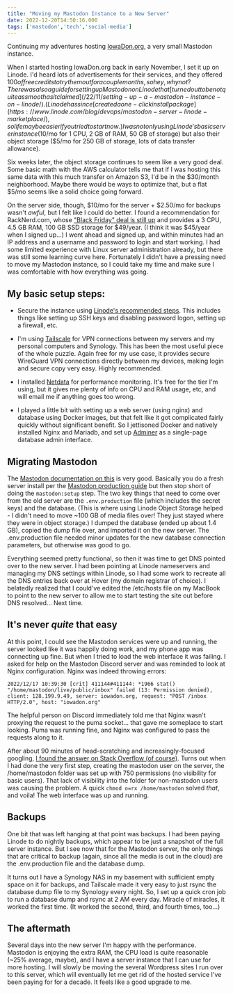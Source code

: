 ```yaml
---
title: "Moving my Mastodon Instance to a New Server"
date: 2022-12-20T14:50:16.000
tags: ['mastodon','tech','social-media']
---
```


Continuing my adventures hosting [IowaDon.org](https://iowadon.org), a very small Mastodon instance.

When I started hosting IowaDon.org back in early November, I set it up on Linode. I'd heard lots of advertisements for their services, and they offered $100 of free credits to try them out for a couple months, so hey, why not? There was also a guide for setting up Mastodon on Linode that [turned out to be not quite as smooth as it claimed](/22/11/setting-up-a-mastodon-instance-on-linode/). (Linode has since [created a one-click install package](https://www.linode.com/blog/devops/mastodon-server-linode-marketplace/), so life may be easier if you tried to start now.) I was not only using Linode's basic server instance ($10/mo for 1 CPU, 2 GB of RAM, 50 GB of storage) but also their object storage ($5/mo for 250 GB of storage, lots of data transfer allowance).

Six weeks later, the object storage continues to seem like a very good deal. Some basic math with the AWS calculator tells me that if I was hosting this same data with this much transfer on Amazon S3, I'd be in the $30/month neighborhood. Maybe there would be ways to optimize that, but a flat $5/mo seems like a solid choice going forward.

On the server side, though, $10/mo for the server + $2.50/mo for backups wasn't _awful_, but I felt like I could do better. I found a recommendation for RackNerd.com, whose ["Black Friday" deal is still up](https://www.racknerd.com/BlackFriday/) and provides a 3 CPU, 4.5 GB RAM, 100 GB SSD storage for $49/year. (I think it was $45/year when I signed up...) I went ahead and signed up, and within minutes had an IP address and a username and password to login and start working. I had some limited experience with Linux server administration already, but there was still some learning curve here. Fortunately I didn't have a pressing need to move my Mastodon instance, so I could take my time and make sure I was comfortable with how everything was going.

## My basic setup steps:

- Secure the instance using [Linode's recommended steps](https://www.linode.com/docs/guides/set-up-and-secure/). This includes things like setting up SSH keys and disabling password logon, setting up a firewall, etc.

- I'm using [Tailscale](https://tailscale.com/) for VPN connections between my servers and my personal computers and Synology. This has been the most useful piece of the whole puzzle. Again free for my use case, it provides secure WireGuard VPN connections directly between my devices, making login and secure copy very easy. Highly recommended.

- I installed [Netdata](https://www.netdata.cloud/) for performance monitoring. It's free for the tier I'm using, but it gives me plenty of info on CPU and RAM usage, etc, and will email me if anything goes too wrong.

- I played a little bit with setting up a web server (using nginx) and database using Docker images, but that felt like it got complicated fairly quickly without significant benefit. So I jettisoned Docker and natively installed Nginx and Mariadb, and set up [Adminer](https://www.adminer.org/) as a single-page database admin interface.

## Migrating Mastodon

The [Mastodon documentation on this](https://docs.joinmastodon.org/admin/migrating/) is very good. Basically you do a fresh server install per the [Mastodon production guide](https://docs.joinmastodon.org/admin/install/) but then stop short of doing the `mastodon:setup` step. The two key things that need to come over from the old server are the `.env.production` file (which includes the secret keys) and the database. (This is where using Linode Object Storage helped - I didn't need to move ~100 GB of media files over! They just stayed where they were in object storage.) I dumped the database (ended up about 1.4 GB), copied the dump file over, and imported it on the new server. The .env.production file needed minor updates for the new database connection parameters, but otherwise was good to go.

Everything seemed pretty functional, so then it was time to get DNS pointed over to the new server. I had been pointing at Linode nameservers and managing my DNS settings within Linode, so I had some work to recreate all the DNS entries back over at Hover (my domain registrar of choice). I belatedly realized that I could've edited the /etc/hosts file on my MacBook to point to the new server to allow me to start testing the site out before DNS resolved... Next time.

## It's never _quite_ that easy

At this point, I could see the Mastodon services were up and running, the server looked like it was happily doing work, and my phone app was connecting up fine. But when I tried to load the web interface it was failing. I asked for help on the Mastodon Discord server and was reminded to look at Nginx configuration. Nginx was indeed throwing errors:

```
2022/12/17 10:39:30 [crit] 411144#411144: *1966 stat() "/home/mastodon/live/public/inbox" failed (13: Permission denied), client: 128.199.9.49, server: iowadon.org, request: "POST /inbox HTTP/2.0", host: "iowadon.org"
```

The helpful person on Discord immediately told me that Nginx wasn't proxying the request to the puma socket... that gave me someplace to start looking. Puma was running fine, and Nginx was configured to pass the requests along to it.

After about 90 minutes of head-scratching and increasingly-focused googling, [I found the answer on Stack Overflow (of course)](https://stackoverflow.com/questions/70028324/nginx-permission-denied-accessing-puma-socket-that-does-exist-in-the-correct-loc). Turns out when I had done the very first step, creating the mastodon user on the server, the /home/mastodon folder was set up with 750 permissions (no visibility for basic users). That lack of visibility into the folder for non-mastodon users was causing the problem. A quick `chmod o=rx /home/mastodon` solved _that_, and voila! The web interface was up and running.

## Backups

One bit that was left hanging at that point was backups. I had been paying Linode to do nightly backups, which appear to be just a snapshot of the full server instance. But I see now that for the Mastodon server, the only things that are critical to backup (again, since all the media is out in the cloud) are the .env.production file and the database dump.

It turns out I have a Synology NAS in my basement with sufficient empty space on it for backups, and Tailscale made it very easy to just rsync the database dump file to my Synology every night. So, I set up a quick cron job to run a database dump and rsync at 2 AM every day. Miracle of miracles, it worked the first time. (It worked the second, third, and fourth times, too...)

## The aftermath

Several days into the new server I'm happy with the performance. Mastodon is enjoying the extra RAM, the CPU load is quite reasonable (~25% average, maybe), and I have a server instance that I can use for more hosting. I will slowly be moving the several Wordpress sites I run over to this server, which will eventually let me get rid of the hosted service I've been paying for for a decade. It feels like a good upgrade to me.
